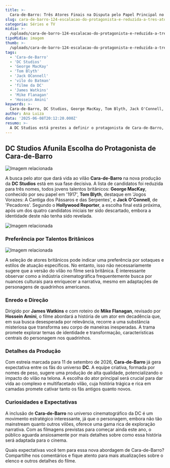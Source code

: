 ```yaml
---
title: >-
  Cara-de-Barro: Três Atores Finais na Disputa pelo Papel Principal no Filme da DC
slug: cara-de-barro-124-escalacao-do-protagonista-e-reduzida-a-tres-atores
categoria: Séries e TV
midia: >-
  /uploads/cara-de-barro-124-escalacao-do-protagonista-e-reduzida-a-tres-atores-thumb.webp
tipoMidia: imagem
thumb: >-
  /uploads/cara-de-barro-124-escalacao-do-protagonista-e-reduzida-a-tres-atores-thumb.webp
tags:
  - 'Cara-de-Barro'
  - 'DC Studios'
  - 'George MacKay'
  - 'Tom Blyth'
  - 'Jack OConnell'
  - 'vilo do Batman'
  - 'filme da DC'
  - 'James Watkins'
  - 'Mike Flanagan'
  - 'Hossein Amini'
keywords: >-
  Cara-de-Barro, DC Studios, George MacKay, Tom Blyth, Jack O'Connell, vilão do Batman, filme da DC, James Watkins, Mike Flanagan, Hossein Amini
author: Ana Luiza
data: '2025-06-08T20:12:20.000Z'
resumo: >-
  A DC Studios está prestes a definir o protagonista de Cara-de-Barro, com três jovens atores britânicos na disputa final. O filme promete uma abordagem inovadora de um dos vilões mais intrigantes do universo do Batman.
---
```


## DC Studios Afunila Escolha do Protagonista de Cara-de-Barro

![Imagem relacionada](/uploads/cara-de-barro-124-escalacao-do-protagonista-e-reduzida-a-tres-atores-0.webp)

A busca pelo ator que dará vida ao vilão **Cara-de-Barro** na nova produção da **DC Studios** está em sua fase decisiva. A lista de candidatos foi reduzida para três nomes, todos jovens talentos britânicos: **George MacKay**, conhecido por seu papel em '1917', **Tom Blyth**, destaque em 'Jogos Vorazes: A Cantiga dos Pássaros e das Serpentes', e **Jack O'Connell**, de 'Pecadores'. Segundo o **Hollywood Reporter**, a escolha final está próxima, após um dos quatro candidatos iniciais ter sido descartado, embora a identidade deste não tenha sido revelada.

![Imagem relacionada](/uploads/cara-de-barro-124-escalacao-do-protagonista-e-reduzida-a-tres-atores-1.webp)

### Preferência por Talentos Britânicos

![Imagem relacionada](/uploads/cara-de-barro-124-escalacao-do-protagonista-e-reduzida-a-tres-atores-2.webp)

A seleção de atores britânicos pode indicar uma preferência por sotaques e estilos de atuação específicos. No entanto, isso não necessariamente sugere que a versão do vilão no filme será britânica. É interessante observar como a indústria cinematográfica frequentemente busca por nuances culturais para enriquecer a narrativa, mesmo em adaptações de personagens de quadrinhos americanos.

### Enredo e Direção

Dirigido por **James Watkins** e com roteiro de **Mike Flanagan**, revisado por **Hossein Amini**, o filme abordará a história de um ator em decadência que, em sua busca desesperada por relevância, recorre a uma substância misteriosa que transforma seu corpo de maneiras inesperadas. A trama promete explorar temas de identidade e transformação, características centrais do personagem nos quadrinhos.

### Detalhes da Produção

Com estreia marcada para 11 de setembro de 2026, **Cara-de-Barro** já gera expectativa entre os fãs do universo **DC**. A equipe criativa, formada por nomes de peso, sugere uma produção de alta qualidade, potencializando o impacto do vilão na telona. A escolha do ator principal será crucial para dar vida ao complexo e multifacetado vilão, cuja história trágica e rica em camadas promete cativar tanto os fãs antigos quanto novos.

### Curiosidades e Expectativas

A inclusão de **Cara-de-Barro** no universo cinematográfico da DC é um movimento estratégico interessante, já que o personagem, embora não tão mainstream quanto outros vilões, oferece uma gama rica de exploração narrativa. Com as filmagens previstas para começar ainda este ano, o público aguarda ansiosamente por mais detalhes sobre como essa história será adaptada para o cinema.

Quais expectativas você tem para essa nova abordagem de Cara-de-Barro? Compartilhe nos comentários e fique atento para mais atualizações sobre o elenco e outros detalhes do filme.
